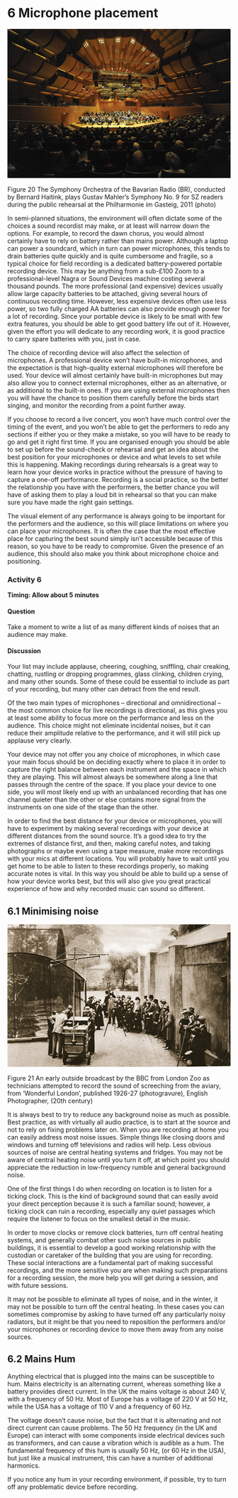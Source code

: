 # 6 Microphone placement



![figure images/a232_1_f20.tif.jpg](images/a232_1_f20.tif.jpg)


Figure 20 The Symphony Orchestra of the Bavarian Radio (BR), conducted by Bernard Haitink, plays Gustav Mahler’s Symphony No. 9 for SZ readers during the public rehearsal at the Philharmonie im Gasteig, 2011 (photo) 


In semi-planned situations, the environment will often dictate some of the choices a sound recordist may make, or at least will narrow down the options. For example, to record the dawn chorus, you would almost certainly have to rely on battery rather than mains power. Although a laptop can power a soundcard, which in turn can power microphones, this tends to drain batteries quite quickly and is quite cumbersome and fragile, so a typical choice for field recording is a dedicated battery-powered portable recording device. This may be anything from a sub-£100 Zoom to a professional-level Nagra or Sound Devices machine costing several thousand pounds. The more professional (and expensive) devices usually allow large capacity batteries to be attached, giving several hours of continuous recording time. However, less expensive devices often use less power, so two fully charged AA batteries can also provide enough power for a lot of recording. Since your portable device is likely to be small with few extra features, you should be able to get good battery life out of it. However, given the effort you will dedicate to any recording work, it is good practice to carry spare batteries with you, just in case.

The choice of recording device will also affect the selection of microphones. A professional device won’t have built-in microphones, and the expectation is that high-quality external microphones will therefore be used. Your device will almost certainly have built-in microphones but may also allow you to connect external microphones, either as an alternative, or as additional to the built-in ones. If you are using external microphones then you will have the chance to position them carefully before the birds start singing, and monitor the recording from a point further away.

If you choose to record a live concert, you won’t have much control over the timing of the event, and you won’t be able to get the performers to redo any sections if either you or they make a mistake, so you will have to be ready to go and get it right first time. If you are organised enough you should be able to set up before the sound-check or rehearsal and get an idea about the best position for your microphones or device and what levels to set while this is happening. Making recordings during rehearsals is a great way to learn how your device works in practice without the pressure of having to capture a one-off performance. Recording is a social practice, so the better the relationship you have with the performers, the better chance you will have of asking them to play a loud bit in rehearsal so that you can make sure you have made the right gain settings. 

The visual element of any performance is always going to be important for the performers and the audience, so this will place limitations on where you can place your microphones. It is often the case that the most effective place for capturing the best sound simply isn’t accessible because of this reason, so you have to be ready to compromise. Given the presence of an audience, this should also make you think about microphone choice and positioning.


### Activity 6 
__Timing: Allow about 5 minutes__


#### Question

Take a moment to write a list of as many different kinds of noises that an audience may make.


#### Discussion

Your list may include applause, cheering, coughing, sniffling, chair creaking, chatting, rustling or dropping programmes, glass clinking, children crying, and many other sounds. Some of these could be essential to include as part of your recording, but many other can detract from the end result.



Of the two main types of microphones – directional and omnidirectional – the most common choice for live recordings is directional, as this gives you at least some ability to focus more on the performance and less on the audience. This choice might not eliminate incidental noises, but it can reduce their amplitude relative to the performance, and it will still pick up applause very clearly.

Your device may not offer you any choice of microphones, in which case your main focus should be on deciding exactly where to place it in order to capture the right balance between each instrument and the space in which they are playing. This will almost always be somewhere along a line that passes through the centre of the space. If you place your device to one side, you will most likely end up with an unbalanced recording that has one channel quieter than the other or else contains more signal from the instruments on one side of the stage than the other.

In order to find the best distance for your device or microphones, you will have to experiment by making several recordings with your device at different distances from the sound source. It’s a good idea to try the extremes of distance first, and then, making careful notes, and taking photographs or maybe even using a tape measure, make more recordings with your mics at different locations. You will probably have to wait until you get home to be able to listen to these recordings properly, so making accurate notes is vital. In this way you should be able to build up a sense of how your device works best, but this will also give you great practical experience of how and why recorded music can sound so different.


## 6.1 Minimising noise



![figure images/a232_2_f21.tif.jpg](images/a232_2_f21.tif.jpg)


Figure 21 An early outside broadcast by the BBC from London Zoo as technicians attempted to record the sound of screeching from the aviary, from ‘Wonderful London’, published 1926-27 (photogravure), English Photographer, (20th century) 


It is always best to try to reduce any background noise as much as possible. Best practice, as with virtually all audio practice, is to start at the source and not to rely on fixing problems later on. When you are recording at home you can easily address most noise issues. Simple things like closing doors and windows and turning off televisions and radios will help. Less obvious sources of noise are central heating systems and fridges. You may not be aware of central heating noise until you turn it off, at which point you should appreciate the reduction in low-frequency rumble and general background noise.

One of the first things I do when recording on location is to listen for a ticking clock. This is the kind of background sound that can easily avoid your direct perception because it is such a familiar sound; however, a ticking clock can ruin a recording, especially any quiet passages which require the listener to focus on the smallest detail in the music. 

In order to move clocks or remove clock batteries, turn off central heating systems, and generally combat other such noise sources in public buildings, it is essential to develop a good working relationship with the custodian or caretaker of the building that you are using for recording. These social interactions are a fundamental part of making successful recordings, and the more sensitive you are when making such preparations for a recording session, the more help you will get during a session, and with future sessions.

It may not be possible to eliminate all types of noise, and in the winter, it may not be possible to turn off the central heating. In these cases you can sometimes compromise by asking to have turned off any particularly noisy radiators, but it might be that you need to reposition the performers and/or your microphones or recording device to move them away from any noise sources.


## 6.2 Mains Hum


Anything electrical that is plugged into the mains can be susceptible to hum. Mains electricity is an alternating current, whereas something like a battery provides direct current. In the UK the mains voltage is about 240 V, with a frequency of 50 Hz. Most of Europe has a voltage of 220 V at 50 Hz, while the USA has a voltage of 110 V and a frequency of 60 Hz.

The voltage doesn’t cause noise, but the fact that it is alternating and not direct current can cause problems. The 50 Hz frequency (in the UK and Europe) can interact with some components inside electrical devices such as transformers, and can cause a vibration which is audible as a hum. The fundamental frequency of this hum is usually 50 Hz, (or 60 Hz in the USA), but just like a musical instrument, this can have a number of additional harmonics.

If you notice any hum in your recording environment, if possible, try to turn off any problematic device before recording.

